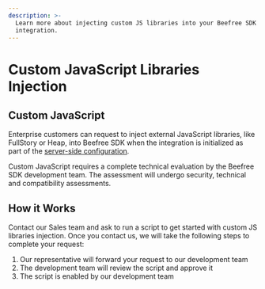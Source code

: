 ```yaml
---
description: >-
  Learn more about injecting custom JS libraries into your Beefree SDK
  integration.
---
```


# Custom JavaScript Libraries Injection

## Custom JavaScript

Enterprise customers can request to inject external JavaScript libraries, like FullStory or Heap, into Beefree SDK when the integration is initialized as part of the [server-side configuration](../readme/installation/).&#x20;

Custom JavaScript requires a complete technical evaluation by the Beefree SDK development team. The assessment will undergo security, technical and compatibility assessments. &#x20;

## How it Works

Contact our Sales team and ask to run a script to get started with custom JS libraries injection. Once you contact us, we will take the following steps to complete your request:

1. Our representative will forward your request to our development team &#x20;
2. The development team will review the script and approve it
3. The script is enabled by our development team
